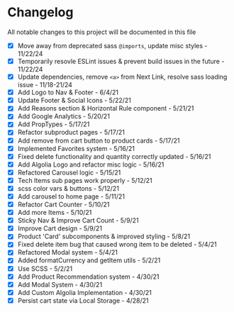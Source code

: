 # Changelog

All notable changes to this project will be documented in this file

- [x] Move away from deprecated sass `@imports`, update misc styles - 11/22/24
- [x] Temporarily resovle ESLint issues & prevent build issues in the future - 11/22/24
- [x] Update dependencies, remove `<a>` from Next Link, resolve sass loading issue - 11/18-21/24
- [x] Add Logo to Nav & Footer - 6/4/21
- [x] Update Footer & Social Icons - 5/22/21
- [x] Add Reasons section & Horizontal Rule component - 5/21/21
- [x] Add Google Analytics - 5/20/21
- [x] Add PropTypes - 5/17/21
- [x] Refactor subproduct pages - 5/17/21
- [x] Add remove from cart button to product cards - 5/17/21
- [x] Implemented Favorites system - 5/16/21
- [x] Fixed delete functionality and quantity correctly updated - 5/16/21
- [x] Add Algolia Logo and refactor misc logic - 5/16/21
- [x] Refactored Carousel logic - 5/15/21
- [x] Tech Items sub pages work properly - 5/12/21
- [x] scss color vars & buttons - 5/12/21
- [x] Add carousel to home page - 5/11/21
- [x] Refactor Cart Counter - 5/10/21
- [x] Add more Items - 5/10/21
- [x] Sticky Nav & Improve Cart Count - 5/9/21
- [x] Improve Cart design - 5/9/21
- [x] Product 'Card' subcomponents & improved styling - 5/8/21
- [x] Fixed delete item bug that caused wrong item to be deleted - 5/4/21
- [x] Refactored Modal system - 5/4/21
- [x] Added formatCurrency and getItem utils - 5/2/21
- [x] Use SCSS - 5/2/21
- [x] Add Product Recommendation system - 4/30/21
- [x] Add Modal System - 4/30/21
- [x] Add Custom Algolia Implementation - 4/30/21
- [x] Persist cart state via Local Storage - 4/28/21
